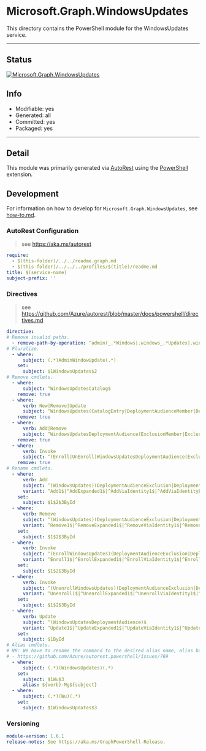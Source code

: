 <!-- region Generated -->
# Microsoft.Graph.WindowsUpdates
This directory contains the PowerShell module for the WindowsUpdates service.

---
## Status
[![Microsoft.Graph.WindowsUpdates](https://img.shields.io/powershellgallery/v/Microsoft.Graph.WindowsUpdates.svg?style=flat-square&label=Microsoft.Graph.WindowsUpdates "Microsoft.Graph.WindowsUpdates")](https://www.powershellgallery.com/packages/Microsoft.Graph.WindowsUpdates/)

## Info
- Modifiable: yes
- Generated: all
- Committed: yes
- Packaged: yes

---
## Detail
This module was primarily generated via [AutoRest](https://github.com/Azure/autorest) using the [PowerShell](https://github.com/Azure/autorest.powershell) extension.

## Development
For information on how to develop for `Microsoft.Graph.WindowsUpdates`, see [how-to.md](how-to.md).
<!-- endregion -->

### AutoRest Configuration

> see https://aka.ms/autorest

``` yaml
require:
  - $(this-folder)/../../readme.graph.md
  - $(this-folder)/../../../profiles/$(title)/readme.md
title: $(service-name)
subject-prefix: ''
```

### Directives

> see https://github.com/Azure/autorest/blob/master/docs/powershell/directives.md

``` yaml
directive:
# Remove invalid paths.
  - remove-path-by-operation: ^admin(_.*Windows|.windows_.*Updates|.windows.updates.deployments_.*Audience)$|admin.serviceAnnouncement.*
# Pluralize.
  - where:
      subject: (.*)AdminWindowUpdate(.*)
    set:
      subject: $1WindowsUpdates$2
# Remove cmdlets.
  - where:
      subject: ^WindowsUpdatesCatalog$
    remove: true
  - where:
      verb: New|Remove|Update
      subject: ^WindowsUpdates(CatalogEntry|DeploymentAudienceMember|DeploymentAudienceExclusion)$
    remove: true
  - where:
      verb: Add|Remove
      subject: ^WindowsUpdatesDeploymentAudience(ExclusionMember|ExclusionMemberById)$
    remove: true
  - where:
      verb: Invoke
      subject: ^(Enroll|UnEnroll)WindowsUpdatesDeploymentAudience(ExclusionAsset|ExclusionAssetById|MemberAsset|MemberAssetById)$
    remove: true
# Rename cmdlets.
  - where:
      verb: Add
      subject: ^(WindowsUpdates)(DeploymentAudienceExclusion|DeploymentAudience|UpdatableAsset)(Member)$
      variant: ^Add1$|^AddExpanded1$|^AddViaIdentity1$|^AddViaIdentityExpanded1$
    set:
      subject: $1$2$3ById
  - where:
      verb: Remove
      subject: ^(WindowsUpdates)(DeploymentAudienceExclusion|DeploymentAudience|UpdatableAsset)(Member)$
      variant: ^Remove1$|^RemoveExpanded1$|^RemoveViaIdentity1$|^RemoveViaIdentityExpanded1$
    set:
      subject: $1$2$3ById
  - where:
      verb: Invoke
      subject: ^(EnrollWindowsUpdates)(DeploymentAudienceExclusion|DeploymentAudienceMember|Updatable)(Asset)$
      variant: ^Enroll1$|^EnrollExpanded1$|^EnrollViaIdentity1$|^EnrollViaIdentityExpanded1$
    set:
      subject: $1$2$3ById
  - where:
      verb: Invoke
      subject: ^(UnenrollWindowsUpdates)(DeploymentAudienceExclusion|DeploymentAudienceMember|Updatable)(Asset)$
      variant: ^Unenroll1$|^UnenrollExpanded1$|^UnenrollViaIdentity1$|^UnenrollViaIdentityExpanded1$
    set:
      subject: $1$2$3ById
  - where:
      verb: Update
      subject: ^(WindowsUpdatesDeploymentAudience)$
      variant: ^Update1$|^UpdateExpanded1$|^UpdateViaIdentity1$|^UpdateViaIdentityExpanded1$
    set:
      subject: $1ById
# Alias cmdlets.
# NB: We have to rename the command to the desired alias name, alias based on the rename, then undo the rename due to:
# - https://github.com/Azure/autorest.powershell/issues/769
  - where:
      subject: (.*)(WindowsUpdates)(.*)
    set:
      subject: $1Wu$3
      alias: ${verb}-Mg${subject}
  - where:
      subject: (.*)(Wu)(.*)
    set:
      subject: $1WindowsUpdates$3
```
### Versioning

``` yaml
module-version: 1.6.1
release-notes: See https://aka.ms/GraphPowerShell-Release.
```
